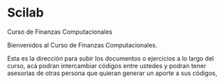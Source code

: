 # Scilab
Curso de Finanzas Computacionales

Bienvenidos al Curso de Finanzas Computacionales.


Esta es la dirección para subir los documentos o ejercicios a lo largo del curso, acá podran intercambiar códigos entre ustedes y podran tener asesorias de otras persona que quieran generar un aporte a sus códigos,
